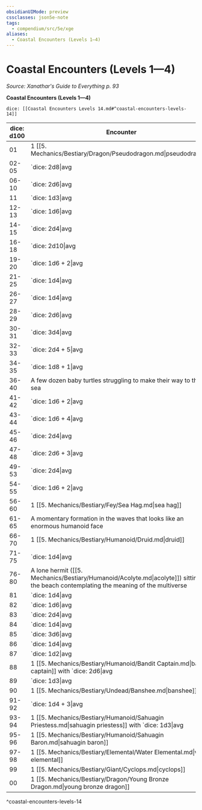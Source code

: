 ```yaml
---
obsidianUIMode: preview
cssclasses: json5e-note
tags:
  - compendium/src/5e/xge
aliases:
  - Coastal Encounters (Levels 1—4)
---
```

# Coastal Encounters (Levels 1—4)
*Source: Xanathar's Guide to Everything p. 93* 

**Coastal Encounters (Levels 1—4)**

`dice: [[Coastal Encounters Levels 14.md#^coastal-encounters-levels-14]]`

| dice: d100 | Encounter |
|------------|-----------|
| 01 | 1 [[5. Mechanics/Bestiary/Dragon/Pseudodragon.md\|pseudodragon]] |
| 02-05 | `dice: 2d8\|avg|noform` (`2d8`) [[5. Mechanics/Bestiary/Beast/Crab.md\|crabs]] |
| 06-10 | `dice: 2d6\|avg|noform` (`2d6`) fishers ([[5. Mechanics/Bestiary/Humanoid/Commoner.md\|commoners]]) |
| 11 | `dice: 1d3\|avg|noform` (`1d3`) [[5. Mechanics/Bestiary/Beast/Poisonous Snake.md\|poisonous snakes]] |
| 12-13 | `dice: 1d6\|avg|noform` (`1d6`) [[5. Mechanics/Bestiary/Humanoid/Guard.md\|guards]] protecting a standard [[5. Mechanics/Bestiary/Humanoid/Noble.md\|noble]] |
| 14-15 | `dice: 2d4\|avg|noform` (`2d4`) [[5. Mechanics/Bestiary/Humanoid/Scout.md\|scouts]] |
| 16-18 | `dice: 2d10\|avg|noform` (`2d10`) [[5. Mechanics/Bestiary/Humanoid/Merfolk.md\|merfolk]] |
| 19-20 | `dice: 1d6 + 2\|avg|noform` (`1d6 + 2`) [[5. Mechanics/Bestiary/Humanoid/Sahuagin.md\|sahuagin]] |
| 21-25 | `dice: 1d4\|avg|noform` (`1d4`) [[5. Mechanics/Bestiary/Undead/Ghoul.md\|ghouls]] feeding on corpses aboard the wreckage of a merchant ship. A search uncovers `dice: 2d6\|avg|noform` (`2d6`) bolts of ruined silk, a 50-foot length of rope. and a barrel of salted herring. |
| 26-27 | `dice: 1d4\|avg|noform` (`1d4`) [[5. Mechanics/Bestiary/Humanoid/Winged Kobold.md\|winged kobolds]] with `dice: 1d6 + 1\|avg|noform` (`1d6 + 1`) [[5. Mechanics/Bestiary/Humanoid/Kobold.md\|kobolds]] |
| 28-29 | `dice: 2d6\|avg|noform` (`2d6`) [[5. Mechanics/Bestiary/Humanoid/Tribal Warrior.md\|tribal warriors]] |
| 30-31 | `dice: 3d4\|avg|noform` (`3d4`) [[5. Mechanics/Bestiary/Humanoid/Kobold.md\|kobolds]] |
| 32-33 | `dice: 2d4 + 5\|avg|noform` (`2d4 + 5`) [[5. Mechanics/Bestiary/Beast/Blood Hawk.md\|blood hawks]] |
| 34-35 | `dice: 1d8 + 1\|avg|noform` (`1d8 + 1`) [[5. Mechanics/Bestiary/Beast/Pteranodon.md\|pteranodons]] |
| 36-40 | A few dozen baby turtles struggling to make their way to the sea |
| 41-42 | `dice: 1d6 + 2\|avg|noform` (`1d6 + 2`) [[5. Mechanics/Bestiary/Beast/Giant Lizard.md\|giant lizards]] |
| 43-44 | `dice: 1d6 + 4\|avg|noform` (`1d6 + 4`) [[5. Mechanics/Bestiary/Beast/Giant Crab.md\|giant crabs]] |
| 45-46 | `dice: 2d4\|avg|noform` (`2d4`) [[5. Mechanics/Bestiary/Beast/Stirge.md\|stirges]] |
| 47-48 | `dice: 2d6 + 3\|avg|noform` (`2d6 + 3`) [[5. Mechanics/Bestiary/Humanoid/Bandit.md\|bandits]] |
| 49-53 | `dice: 2d4\|avg|noform` (`2d4`) [[5. Mechanics/Bestiary/Humanoid/Sahuagin.md\|sahuagin]] |
| 54-55 | `dice: 1d6 + 2\|avg|noform` (`1d6 + 2`) [[5. Mechanics/Bestiary/Humanoid/Scout.md\|scouts]] |
| 56-60 | 1 [[5. Mechanics/Bestiary/Fey/Sea Hag.md\|sea hag]] |
| 61-65 | A momentary formation in the waves that looks like an enormous humanoid face |
| 66-70 | 1 [[5. Mechanics/Bestiary/Humanoid/Druid.md\|druid]] |
| 71-75 | `dice: 1d4\|avg|noform` (`1d4`) [[5. Mechanics/Bestiary/Monstrosity/Harpy.md\|harpies]] |
| 76-80 | A lone hermit ([[5. Mechanics/Bestiary/Humanoid/Acolyte.md\|acolyte]]) sitting on the beach contemplating the meaning of the multiverse |
| 81 | `dice: 1d4\|avg|noform` (`1d4`) [[5. Mechanics/Bestiary/Humanoid/Berserker.md\|berserkers]] |
| 82 | `dice: 1d6\|avg|noform` (`1d6`) [[5. Mechanics/Bestiary/Beast/Giant Eagle.md\|giant eagles]] |
| 83 | `dice: 2d4\|avg|noform` (`2d4`) [[5. Mechanics/Bestiary/Beast/Giant Toad.md\|giant toads]] |
| 84 | `dice: 1d4\|avg|noform` (`1d4`) [[5. Mechanics/Bestiary/Giant/Ogre.md\|ogres]] or `dice: 1d4\|avg|noform` (`1d4`) [[5. Mechanics/Bestiary/Monstrosity/Merrow.md\|merrow]] |
| 85 | `dice: 3d6\|avg|noform` (`3d6`) [[5. Mechanics/Bestiary/Humanoid/Sahuagin.md\|sahuagin]] |
| 86 | `dice: 1d4\|avg|noform` (`1d4`) [[5. Mechanics/Bestiary/Humanoid/Veteran.md\|veterans]] |
| 87 | `dice: 1d2\|avg|noform` (`1d2`) [[5. Mechanics/Bestiary/Beast/Plesiosaurus.md\|plesiosauruses]] |
| 88 | 1 [[5. Mechanics/Bestiary/Humanoid/Bandit Captain.md\|bandit captain]] with `dice: 2d6\|avg|noform` (`2d6`) [[5. Mechanics/Bestiary/Humanoid/Bandit.md\|bandits]] |
| 89 | `dice: 1d3\|avg|noform` (`1d3`) [[5. Mechanics/Bestiary/Monstrosity/Manticore.md\|manticores]] |
| 90 | 1 [[5. Mechanics/Bestiary/Undead/Banshee.md\|banshee]] |
| 91-92 | `dice: 1d4 + 3\|avg|noform` (`1d4 + 3`) [[5. Mechanics/Bestiary/Monstrosity/Griffon.md\|griffons]] |
| 93-94 | 1 [[5. Mechanics/Bestiary/Humanoid/Sahuagin Priestess.md\|sahuagin priestess]] with `dice: 1d3\|avg|noform` (`1d3`) [[5. Mechanics/Bestiary/Monstrosity/Merrow.md\|merrow]] and `dice: 2d6\|avg|noform` (`2d6`) [[5. Mechanics/Bestiary/Humanoid/Sahuagin.md\|sahuagin]] |
| 95-96 | 1 [[5. Mechanics/Bestiary/Humanoid/Sahuagin Baron.md\|sahuagin baron]] |
| 97-98 | 1 [[5. Mechanics/Bestiary/Elemental/Water Elemental.md\|water elemental]] |
| 99 | 1 [[5. Mechanics/Bestiary/Giant/Cyclops.md\|cyclops]] |
| 00 | 1 [[5. Mechanics/Bestiary/Dragon/Young Bronze Dragon.md\|young bronze dragon]] |
^coastal-encounters-levels-14
